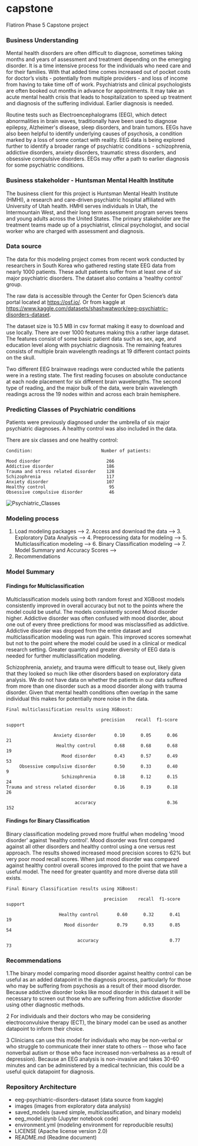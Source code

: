 # capstone
Flatiron Phase 5 Capstone project

### Business Understanding


Mental health disorders are often difficult to diagnose, sometimes taking months and years of assessment and treatment depending on the emerging disorder. It is a time intensive process for the individuals who need care and for their families. With that added time comes increased out of pocket costs for doctor’s visits - potentially from multiple providers - and loss of income from having to take time off of work. Psychiatrists and clinical psychologists are often booked out months in advance for appointments. It may take an acute mental health crisis that leads to hospitalization to speed up treatment and diagnosis of the suffering individual. Earlier diagnosis is needed.

Routine tests such as Electroencephalograms (EEG), which detect abnormalities in brain waves, traditionally have been used to diagnose epilepsy, Alzheimer's disease, sleep disorders, and brain tumors. EEGs have also been helpful to identify underlying causes of psychosis, a condition marked by a loss of some contact with reality. EEG data is being explored further to identify a broader range of psychiatric conditions - schizophrenia, addictive disorders, anxiety disorders, traumatic stress disorders, and obsessive compulsive disorders. EEGs may offer a path to earlier diagnosis for some psychiatric conditions.

### Business stakeholder - Huntsman Mental Health Institute

The business client for this project is Huntsman Mental Health Institute (HMHI), a research and care-driven psychiatric hospital affiliated with University of Utah health. HMHI serves individuals in Utah, the Intermountain West, and their long term assessment program serves teens and young adults across the United States. The primary stakeholder are the treatment teams made up of a psychiatrist, clinical psychologist, and social worker who are charged with assessment and diagnosis. 


### Data source 

The data for this modeling project comes from recent work conducted by researchers in South Korea who gathered resting state EEG data from nearly 1000 patients. These adult patients suffer from at least one of six major psychiatric disorders. The dataset also contains a 'healthy control' group. 

The raw data is accessible through the Center for Open Science’s data portal located at https://osf.io/. Or from kaggle at https://www.kaggle.com/datasets/shashwatwork/eeg-psychiatric-disorders-dataset. 

The dataset size is 10.5 MB in csv format making it easy to download and use locally. There are over 1000 features making this a rather large dataset. The features consist of some basic patient data such as sex, age, and education level along with psychiatric diagnosis. The remaining features consists of multiple brain wavelength readings at 19 different contact points on the skull. 

Two different EEG brainwave readings were conducted while the patients were in a resting state. The first reading focuses on absolute conductance at each node placement for six different brain wavelengths. The second type of reading, and the major bulk of the data, were brain wavelength readings across the 19 nodes within and across each brain hemisphere. 

### Predicting Classes of Psychiatric conditions

Patients were previously diagnosed under the umbrella of six major psychiatric diagnoses. A healthy control was also included in the data. 

There are six classes and one healthy control:

    Condition:                          Number of patients: 

    Mood disorder                         266
    Addictive disorder                    186
    Trauma and stress related disorder    128
    Schizophrenia                         117
    Anxiety disorder                      107
    Healthy control                        95
    Obsessive compulsive disorder          46
    
![Psychiatric_Classes](https://github.com/JM-Hansen/capstone/assets/104652254/80352161-d959-4e1d-a04a-bfe332a71ea7)


### Modeling process

1. Load modeling packages --> 2. Access and download the data --> 3. Exploratory Data Analysis --> 4. Preprocessing data for modeling --> 5. Multiclassification modeling --> 6. Binary Classification modeling --> 7. Model Summary and Accuracy Scores -->
8. Recommendations 


### Model Summary 

#### Findings for Multiclassification 

   Multiclassification models using both random forest and XGBoost models consistently improved in overall accuracy but not to the points where the model could be useful. The models consistently scored Mood disorder higher. Addictive disorder was often confused with mood disorder, about one out of every three predictions for mood was misclassified as addictive. Addictive disorder was dropped from the entire dataset and multiclassification modeling was run again. This improved scores somewhat but not to the point where the model could be used in a clinical or medical research setting. Greater quantity and greater diversity of EEG data is needed for further multiclassification modeling. 
    
   Schizophrenia, anxiety, and trauma were difficult to tease out, likely given that they looked so much  like other disorders based on exploratory data analysis. We do not have data on whether the patients in our data suffered from more than one disorder such as a mood disorder along with trauma disorder. Given that mental health conditions often overlap in the same individual this makes for potentially more noise in the data. 
    
    Final multiclassification results using XGBoost:
    
                                        precision    recall  f1-score   support

                      Anxiety disorder       0.10      0.05      0.06        21
                       Healthy control       0.68      0.68      0.68        19
                         Mood disorder       0.43      0.57      0.49        53
         Obsessive compulsive disorder       0.50      0.33      0.40         9
                         Schizophrenia       0.18      0.12      0.15        24
    Trauma and stress related disorder       0.16      0.19      0.18        26

                              accuracy                           0.36       152
    
#### Findings for Binary Classification 

   Binary classification modeling proved more fruitful when modeling 'mood disorder' against 'healthy control'. Mood disorder was first  compared against all other disorders and healthy control using a one versus rest approach. The results showed increased mood precision scores to 62% but very poor mood recall scores. When just mood disorder was compared against healthy control overall scores improved to the point that we have a useful model. The need for greater quantity and more diverse data still exists. 
    
    Final Binary Classification results using XGBoost:
    
                                         precision    recall  f1-score   support

                        Healthy control       0.60      0.32      0.41        19
                          Mood disorder       0.79      0.93      0.85        54

                               accuracy                           0.77        73
    


### Recommendations


1.The binary model comparing mood disorder against healthy control can be useful as an added datapoint in the diagnosis process, particularly for those who may be suffering from psychosis as a result of their mood disorder. Because addictive disorder looks like mood disorder in this dataset it will be necessary to screen out those who are suffering from addictive disorder using other diagnostic methods. 

2 For individuals and their doctors who may be considering electroconvulsive therapy (ECT), the binary model can be used as another datapoint to inform their choice. 

3 Clinicians can use this model for individuals who may be non-verbal or who struggle to communicate their inner state to others -- those who face nonverbal autism or those who face increased non-verbalness as a result of depression). Because an EEG analysis is non-invasive and takes 30-60 minutes and can be administered by a medical technician, this could be a useful quick datapoint for diagnosis.

### Repository Architecture

* eeg-psychiatric-disorders-dataset  (data source from kaggle)
* images                             (images from exploratory data analysis)
* saved_models                       (saved simple, multiclassification, and binary models)
* eeg_model.ipynb                    (Jupyter notebook code)
* environment.yml                    (modeling environment for reproducible results)
* LICENSE                            (Apache license version 2.0)
* README.md                          (Readme document)
